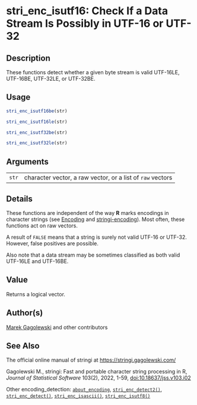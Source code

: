 # stri_enc_isutf16: Check If a Data Stream Is Possibly in UTF-16 or UTF-32

## Description

These functions detect whether a given byte stream is valid UTF-16LE, UTF-16BE, UTF-32LE, or UTF-32BE.

## Usage

``` r
stri_enc_isutf16be(str)

stri_enc_isutf16le(str)

stri_enc_isutf32be(str)

stri_enc_isutf32le(str)
```

## Arguments

|       |                                                            |
|-------|------------------------------------------------------------|
| `str` | character vector, a raw vector, or a list of `raw` vectors |

## Details

These functions are independent of the way <span class="rlang">**R**</span> marks encodings in character strings (see [Encoding](https://stat.ethz.ch/R-manual/R-devel/library/base/html/Encoding.html) and [stringi-encoding](about_encoding.md)). Most often, these functions act on raw vectors.

A result of `FALSE` means that a string is surely not valid UTF-16 or UTF-32. However, false positives are possible.

Also note that a data stream may be sometimes classified as both valid UTF-16LE and UTF-16BE.

## Value

Returns a logical vector.

## Author(s)

[Marek Gagolewski](https://www.gagolewski.com/) and other contributors

## See Also

The official online manual of <span class="pkg">stringi</span> at <https://stringi.gagolewski.com/>

Gagolewski M., <span class="pkg">stringi</span>: Fast and portable character string processing in R, *Journal of Statistical Software* 103(2), 2022, 1-59, [doi:10.18637/jss.v103.i02](https://doi.org/10.18637/jss.v103.i02)

Other encoding_detection: [`about_encoding`](about_encoding.md), [`stri_enc_detect2()`](stri_enc_detect2.md), [`stri_enc_detect()`](stri_enc_detect.md), [`stri_enc_isascii()`](stri_enc_isascii.md), [`stri_enc_isutf8()`](stri_enc_isutf8.md)
